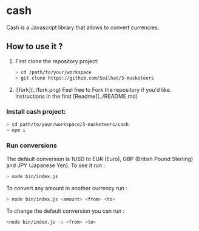 # cash

Cash is a Javascript library that allows to convert currencies.

## How to use it ?

<ol>
<li>
First clone the repository project:

```sh
> cd /path/to/your/workspace
> git clone https://github.com/Soilhat/3-musketeers
```
</li>
<li>
	![fork](../fork.png)
	Feel free to Fork the repository if you'd like. Instructions in the first [Readme](../README.md)
</li>
</ol>

### Install cash project:

```sh
> cd path/to/your/workspace/3-musketeers/cash
> npm i
```
### Run conversions

The default conversion is 1USD to EUR (Euro), GBP (British Pound Sterling) and JPY (Japanese Yen). To see it run :

```sh
> node bin/index.js
```

To convert any amount in another currency run :

```sh
> node bin/index.js <amount> <from> <to>
```

To change the default conversion you can run :

```sh
>node bin/index.js -s <from> <to>
```